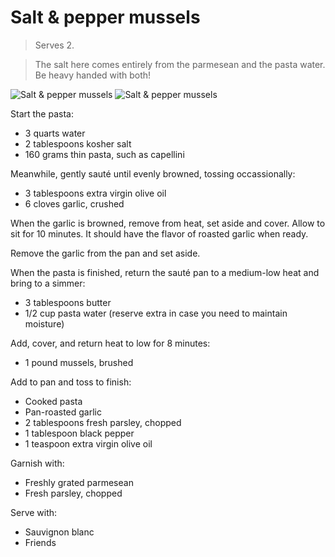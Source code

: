 Salt & pepper mussels
=====================

> Serves 2.

> The salt here comes entirely from the parmesean and the pasta water. Be heavy handed with both!

![Salt & pepper mussels](https://pbs.twimg.com/media/Cinwya_VAAAZUR0.jpg:large)
![Salt & pepper mussels](http://i.imgur.com/4BtcVPv.jpg)

Start the pasta:

- 3 quarts water
- 2 tablespoons kosher salt
- 160 grams thin pasta, such as capellini

Meanwhile, gently sauté until evenly browned, tossing occassionally:

- 3 tablespoons extra virgin olive oil
- 6 cloves garlic, crushed

When the garlic is browned, remove from heat, set aside and cover. Allow to sit for 10 minutes. It should have the flavor of roasted garlic when ready.

Remove the garlic from the pan and set aside.

When the pasta is finished, return the sauté pan to a medium-low heat and bring to a simmer:

- 3 tablespoons butter
- 1/2 cup pasta water (reserve extra in case you need to maintain moisture)

Add, cover, and return heat to low for 8 minutes:

- 1 pound mussels, brushed

Add to pan and toss to finish:

- Cooked pasta
- Pan-roasted garlic
- 2 tablespoons fresh parsley, chopped
- 1 tablespoon black pepper
- 1 teaspoon extra virgin olive oil

Garnish with:

- Freshly grated parmesean
- Fresh parsley, chopped

Serve with:

- Sauvignon blanc
- Friends
